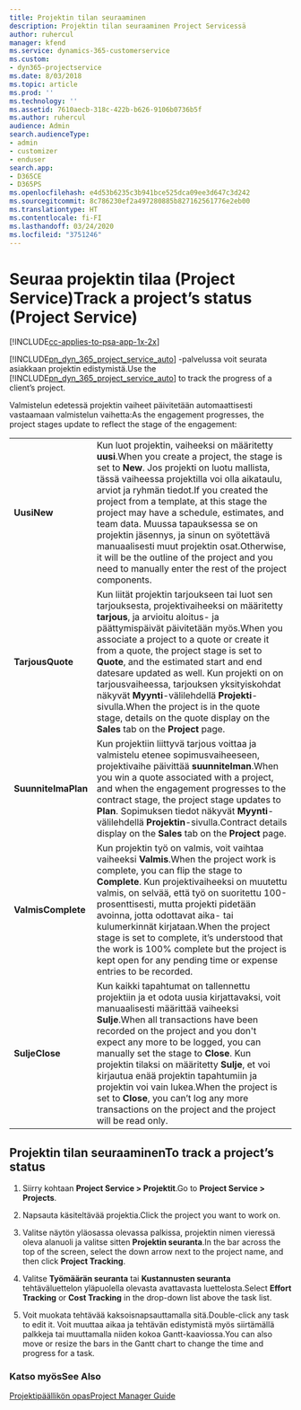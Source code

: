 ```yaml
---
title: Projektin tilan seuraaminen
description: Projektin tilan seuraaminen Project Servicessä
author: ruhercul
manager: kfend
ms.service: dynamics-365-customerservice
ms.custom:
- dyn365-projectservice
ms.date: 8/03/2018
ms.topic: article
ms.prod: ''
ms.technology: ''
ms.assetid: 7610aecb-318c-422b-b626-9106b0736b5f
ms.author: ruhercul
audience: Admin
search.audienceType:
- admin
- customizer
- enduser
search.app:
- D365CE
- D365PS
ms.openlocfilehash: e4d53b6235c3b941bce525dca09ee3d647c3d242
ms.sourcegitcommit: 8c786230ef2a497280885b827162561776e2eb00
ms.translationtype: HT
ms.contentlocale: fi-FI
ms.lasthandoff: 03/24/2020
ms.locfileid: "3751246"
---
```

# <a name="track-a-projects-status-project-service"></a><span data-ttu-id="1ae4f-103">Seuraa projektin tilaa (Project Service)</span><span class="sxs-lookup"><span data-stu-id="1ae4f-103">Track a project’s status (Project Service)</span></span>

[!INCLUDE[cc-applies-to-psa-app-1x-2x](../includes/cc-applies-to-psa-app-1x-2x.md)]

<span data-ttu-id="1ae4f-104">[!INCLUDE[pn_dyn_365_project_service_auto](../includes/pn-dyn-365-project-service-auto.md)] -palvelussa voit seurata asiakkaan projektin edistymistä.</span><span class="sxs-lookup"><span data-stu-id="1ae4f-104">Use the [!INCLUDE[pn_dyn_365_project_service_auto](../includes/pn-dyn-365-project-service-auto.md)] to track the progress of a client’s project.</span></span>  

<span data-ttu-id="1ae4f-105">Valmistelun edetessä projektin vaiheet päivitetään automaattisesti vastaamaan valmistelun vaihetta:</span><span class="sxs-lookup"><span data-stu-id="1ae4f-105">As the engagement progresses, the project stages update to reflect the stage of the engagement:</span></span>  


|              |                                                                                                                                                                                                                                                                                                  |
|--------------|--------------------------------------------------------------------------------------------------------------------------------------------------------------------------------------------------------------------------------------------------------------------------------------------------|
|   <span data-ttu-id="1ae4f-106">**Uusi**</span><span class="sxs-lookup"><span data-stu-id="1ae4f-106">**New**</span></span>    | <span data-ttu-id="1ae4f-107">Kun luot projektin, vaiheeksi on määritetty **uusi**.</span><span class="sxs-lookup"><span data-stu-id="1ae4f-107">When you create a project, the stage is set to **New**.</span></span> <span data-ttu-id="1ae4f-108">Jos projekti on luotu mallista, tässä vaiheessa projektilla voi olla aikataulu, arviot ja ryhmän tiedot.</span><span class="sxs-lookup"><span data-stu-id="1ae4f-108">If you created the project from a template, at this stage the project may have a schedule, estimates, and team data.</span></span> <span data-ttu-id="1ae4f-109">Muussa tapauksessa se on projektin jäsennys, ja sinun on syötettävä manuaalisesti muut projektin osat.</span><span class="sxs-lookup"><span data-stu-id="1ae4f-109">Otherwise, it will be the outline of the project and you need to manually enter the rest of the project components.</span></span> |
|  <span data-ttu-id="1ae4f-110">**Tarjous**</span><span class="sxs-lookup"><span data-stu-id="1ae4f-110">**Quote**</span></span>   |      <span data-ttu-id="1ae4f-111">Kun liität projektin tarjoukseen tai luot sen tarjouksesta, projektivaiheeksi on määritetty **tarjous**, ja arvioitu aloitus- ja päättymispäivät päivitetään myös.</span><span class="sxs-lookup"><span data-stu-id="1ae4f-111">When you associate a project to a quote or create it from a quote, the project stage is set to **Quote**, and the estimated start and end datesare updated as well.</span></span> <span data-ttu-id="1ae4f-112">Kun projekti on on tarjousvaiheessa, tarjouksen yksityiskohdat näkyvät **Myynti**-välilehdellä **Projekti**-sivulla.</span><span class="sxs-lookup"><span data-stu-id="1ae4f-112">When the project is in the quote stage, details on the quote display on the **Sales** tab on the **Project** page.</span></span>      |
|   <span data-ttu-id="1ae4f-113">**Suunnitelma**</span><span class="sxs-lookup"><span data-stu-id="1ae4f-113">**Plan**</span></span>   |                                     <span data-ttu-id="1ae4f-114">Kun projektiin liittyvä tarjous voittaa ja valmistelu etenee sopimusvaiheeseen, projektivaihe päivittää **suunnitelman**.</span><span class="sxs-lookup"><span data-stu-id="1ae4f-114">When you win a quote associated with a project, and when the engagement progresses to the contract stage, the project stage updates to **Plan**.</span></span> <span data-ttu-id="1ae4f-115">Sopimuksen tiedot näkyvät **Myynti**-välilehdellä **Projektin**-sivulla.</span><span class="sxs-lookup"><span data-stu-id="1ae4f-115">Contract details display on the **Sales** tab on the **Project** page.</span></span>                                      |
| <span data-ttu-id="1ae4f-116">**Valmis**</span><span class="sxs-lookup"><span data-stu-id="1ae4f-116">**Complete**</span></span> |                    <span data-ttu-id="1ae4f-117">Kun projektin työ on valmis, voit vaihtaa vaiheeksi **Valmis**.</span><span class="sxs-lookup"><span data-stu-id="1ae4f-117">When the project work is complete, you can flip the stage to **Complete**.</span></span> <span data-ttu-id="1ae4f-118">Kun projektivaiheeksi on muutettu valmis, on selvää, että työ on suoritettu 100-prosenttisesti, mutta projekti pidetään avoinna, jotta odottavat aika- tai kulumerkinnät kirjataan.</span><span class="sxs-lookup"><span data-stu-id="1ae4f-118">When the project stage is set to complete, it’s understood that the work is 100% complete but the project is kept open for any pending time or expense entries to be recorded.</span></span>                     |
|  <span data-ttu-id="1ae4f-119">**Sulje**</span><span class="sxs-lookup"><span data-stu-id="1ae4f-119">**Close**</span></span>   |           <span data-ttu-id="1ae4f-120">Kun kaikki tapahtumat on tallennettu projektiin ja et odota uusia kirjattavaksi, voit manuaalisesti määrittää vaiheeksi **Sulje**.</span><span class="sxs-lookup"><span data-stu-id="1ae4f-120">When all transactions have been recorded on the project and you don't expect any more to be logged, you can manually set the stage to **Close**.</span></span> <span data-ttu-id="1ae4f-121">Kun projektin tilaksi on määritetty **Sulje**, et voi kirjautua enää projektin tapahtumiin ja projektin voi vain lukea.</span><span class="sxs-lookup"><span data-stu-id="1ae4f-121">When the project is set to **Close**, you can’t log any more transactions on the project and the project will be read only.</span></span>           |

## <a name="to-track-a-projects-status"></a><span data-ttu-id="1ae4f-122">Projektin tilan seuraaminen</span><span class="sxs-lookup"><span data-stu-id="1ae4f-122">To track a project’s status</span></span>  

1.  <span data-ttu-id="1ae4f-123">Siirry kohtaan **Project Service > Projektit**.</span><span class="sxs-lookup"><span data-stu-id="1ae4f-123">Go to **Project Service > Projects**.</span></span>  

2.  <span data-ttu-id="1ae4f-124">Napsauta käsiteltävää projektia.</span><span class="sxs-lookup"><span data-stu-id="1ae4f-124">Click the project you want to work on.</span></span>  

3.  <span data-ttu-id="1ae4f-125">Valitse näytön yläosassa olevassa palkissa, projektin nimen vieressä oleva alanuoli ja valitse sitten **Projektin seuranta**.</span><span class="sxs-lookup"><span data-stu-id="1ae4f-125">In the bar across the top of the screen, select the down arrow next to the project name, and then click **Project Tracking**.</span></span>  

4.  <span data-ttu-id="1ae4f-126">Valitse **Työmäärän seuranta** tai **Kustannusten seuranta** tehtäväluettelon yläpuolella olevasta avattavasta luettelosta.</span><span class="sxs-lookup"><span data-stu-id="1ae4f-126">Select **Effort Tracking** or **Cost Tracking** in the drop-down list above the task list.</span></span>  

5.  <span data-ttu-id="1ae4f-127">Voit muokata tehtävää kaksoisnapsauttamalla sitä.</span><span class="sxs-lookup"><span data-stu-id="1ae4f-127">Double-click any task to edit it.</span></span> <span data-ttu-id="1ae4f-128">Voit muuttaa aikaa ja tehtävän edistymistä myös siirtämällä palkkeja tai muuttamalla niiden kokoa Gantt-kaaviossa.</span><span class="sxs-lookup"><span data-stu-id="1ae4f-128">You can also move or resize the bars in the Gantt chart to change the time and progress for a task.</span></span>  

### <a name="see-also"></a><span data-ttu-id="1ae4f-129">Katso myös</span><span class="sxs-lookup"><span data-stu-id="1ae4f-129">See Also</span></span>  
 [<span data-ttu-id="1ae4f-130">Projektipäällikön opas</span><span class="sxs-lookup"><span data-stu-id="1ae4f-130">Project Manager Guide</span></span>](../project-service/project-manager-guide.md)
